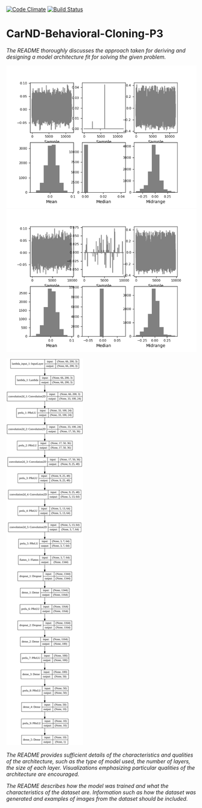 [![Code Climate](https://codeclimate.com/github/avrabe/CarND-Behavioral-Cloning-P3/badges/gpa.svg)](https://codeclimate.com/github/avrabe/CarND-Behavioral-Cloning-P3)
[![Build Status](https://travis-ci.org/avrabe/CarND-Behavioral-Cloning-P3.svg?branch=master)](https://travis-ci.org/avrabe/CarND-Behavioral-Cloning-P3)
# CarND-Behavioral-Cloning-P3

_The README thoroughly discusses the approach
taken for deriving and designing a model architecture
fit for solving the given problem._

[![Distribution](distribution.png)](distribution.png)[![Distribution](distribution-filtered.png)](distribution-filtered.png)

![Model](model.svg)

_The README provides sufficient details of the
characteristics and qualities of the architecture,
such as the type of model used, the number of layers,
the size of each layer. Visualizations emphasizing
particular qualities of the architecture are
encouraged._


_The README describes how the model was trained and
what the characteristics of the dataset are.
Information such as how the dataset was generated and
examples of images from the dataset should be included._


